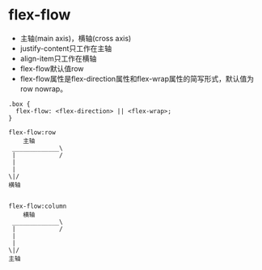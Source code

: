 # flex-flow
- 主轴(main axis)，横轴(cross axis)
- justify-content只工作在主轴
- align-item只工作在横轴
- flex-flow默认值row
- flex-flow属性是flex-direction属性和flex-wrap属性的简写形式，默认值为row nowrap。

````
.box {
  flex-flow: <flex-direction> || <flex-wrap>;
}
````

````
flex-flow:row
    主轴
 _____________\
 |            /  
 |
 |
\|/
横轴


flex-flow:column
    横轴
 _____________\
 |            /  
 |
 |
\|/
主轴

````
